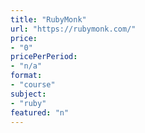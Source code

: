 ```yaml
---
title: "RubyMonk"
url: "https://rubymonk.com/"
price: 
- "0"
pricePerPeriod: 
- "n/a"
format: 
- "course"
subject: 
- "ruby"
featured: "n"
---
```

